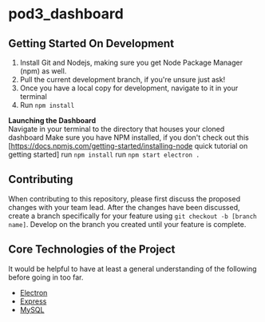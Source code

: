 # pod3_dashboard

## Getting Started On Development
<ol>
  <li>Install Git and Nodejs, making sure you get Node Package Manager (npm) as well.</li>
  <li>Pull the current development branch, if you're unsure just ask!</li>
  <li>Once you have a local copy for development, navigate to it in your terminal</li>
  <li>Run <code>npm install</code></li>
</ol>

**Launching the Dashboard**
<br />
Navigate in your terminal to the directory that houses your cloned dashboard
Make sure you have NPM installed, if you don't check out this [https://docs.npmjs.com/getting-started/installing-node quick tutorial on getting started]
run <code>npm install</code>
run <code>npm start electron .</code>

## Contributing
When contributing to this repository, please first discuss the proposed changes with your team lead. After the changes have been discussed, create a branch specifically for your feature using `git checkout -b [branch name]`.
Develop on the branch you created until your feature is complete.

## Core Technologies of the Project
It would be helpful to have at least a general understanding of the following before going in too far.
  - [Electron](https://electronjs.org/)
  - [Express](https://expressjs.com/)
  - [MySQL](https://www.mysql.com/)




